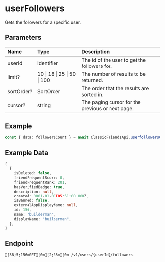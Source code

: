 
# userFollowers
Gets the followers for a specific user.


## Parameters
| Name       | Type                        | Description                                      |
| :--------- | :-------------------------- | :----------------------------------------------- |
| userId     | Identifier                  | The id of the user to get the followers for.     |
| limit?     | 10 \| 18 \| 25 \| 50 \| 100 | The number of results to be returned.            |
| sortOrder? | SortOrder                   | The order that the results are sorted in.        |
| cursor?    | string                      | The paging cursor for the previous or next page. |



## Example
```ts copy showLineNumbers
const { data: followersCount } = await ClassicFriendsApi.userfollowersCount({ userId: 45348281 }); 
```


## Example Data
```ts copy showLineNumbers
[
  {
    isDeleted: false,
    friendFrequentScore: 0,
    friendFrequentRank: 201,
    hasVerifiedBadge: true,
    description: null,
    created: 0001-01-01T05:51:00.000Z,
    isBanned: false,
    externalAppDisplayName: null,
    id: 156,
    name: "builderman",
    displayName: "builderman",
  },
] 
```


## Endpoint
```ansi
[38;5;156mGET[0m[2;33m[0m /v1/users/{userId}/followers
```
  